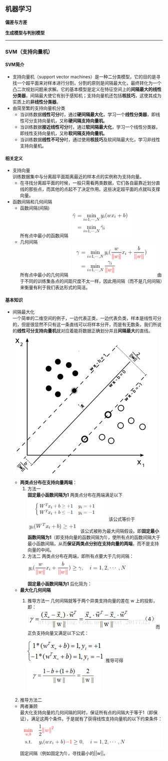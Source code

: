 ## **机器学习**

**偏差与方差**

**生成模型与判别模型**



----
### **SVM（支持向量机）**
#### SVM简介  
- 支持向量机（support vector machines）是一种二分类模型，它的目的是寻找一个超平面来对样本进行分割，分割的原则是间隔最大化，最终转化为一个凸二次规划问题来求解。它的基本模型是定义在特征空间上的**间隔最大的线性分类器**，间隔最大使它有别于感知机；支持向量机还包括**核技巧**，这使其成为实质上的**非线性分类器**。
- 由简至繁的支持向量机分类
  - 当训练数据**线性可分**时，通过**硬间隔最大化**，学习一个**线性分类器**，即线性可分支持向量机，又称**硬间隔支持向量机**。
  - 当训练数据**接近线性可分**时，通过**软间隔最大化**，学习一个线性分类器，即线性支持向量机，又称**软间隔支持向量机**。
  - 当训练数据**线性不可分**时，通过使用**核技巧**及软间隔最大化，学习非线性支持向量机。  
#### 相关定义
- 支持向量  
     训练数据集中与分离超平面距离最近的样本点的实例称为支持向量。
     - 在寻找分离超平面的时候，一般只需看两类数据，它们各自最靠近划分直线的那些点，而其他的点起不了决定作用。这些决定超平面的点就叫支撑向量。
- 函数间隔和几何间隔  
  - 函数间隔(间隔)  
    所有点中最小的函数间隔 
   ![enter image description here](https://raw.githubusercontent.com/sfxz035/DL-Learning/master/picture/1556094678%281%29.jpg?token=AH7MXQ6FUNCG2AYGJMND6TS4YAPZI)
  - 几何间隔  
    所有点中最小的几何间隔
    ![](https://raw.githubusercontent.com/sfxz035/DL-Learning/master/picture/1556094722%281%29.jpg?token=AH7MXQ6MPEBF2K6NEPCFJ724YASF4)
    由于不同的训练集各点的间距尺度不太一样，因此用间隔（而不是几何间隔）来衡量有利于我们表达形式的简洁。
 #### 基本知识  
 - 间隔最大化  
   一个简单的二维空间的例子，一边代表正类，一边代表负类，样本是线性可分的，但是很显然不只有这一条直线可以将样本分开，而是有无数条，我们所说的**线性可分支持向量机**就对应着能将数据正确划分并且**间隔最大**的直线。
		   ![enter image description here](https://raw.githubusercontent.com/sfxz035/DL-Learning/master/picture/1556095720%281%29.jpg?token=AH7MXQ6XZEKDJQIT6L35ZPS4YARUW)
     - **两类点分布在支持向量两端**：
       1. 方法一    
          **固定最小函数间隔为1**
          两类点分布在两端满足以下
![enter image description here](https://github.com/sfxz035/DL-Learning/raw/master/picture/1556011439%281%29.jpg)
	      该公式等价于![enter image description here](https://github.com/sfxz035/DL-Learning/raw/master/picture/1556012611%281%29.jpg)
	         该公式被称为最大间隔假设。即**固定最小函数间隔为1**（即支持向量的函数间隔为1），使所有点的函数间隔大于最小函数间隔，从而**保证两类点分别在支持向量的两端**，而不是支持向量的中间。  
	   2. 方法二
	     两类点分布在两端，即所有点要大于几何间隔：
	       	     ![](https://github.com/sfxz035/DL-Learning/raw/master/picture/1556098617%281%29.jpg)  
	     **固定最小函数间隔为1** 后化简为：
   - **最大化几何间隔**  
     1. 推导方法一
     几何间隔就等于两个异类支持向量的差在 w 上的投影，即：     ![](https://raw.githubusercontent.com/sfxz035/DL-Learning/master/picture/20180328160123465.png?token=AH7MXQ7BKZKFGDJMFXSVQJC4YAQ7U)
	 而正负支持向量又满足以下公式：  
	 
		![enter image description here](https://raw.githubusercontent.com/sfxz035/DL-Learning/master/picture/20180328160552158.png?token=AH7MXQ4PVUBPX5OG2DG2X5K4YAQ6I)
	   推导可得  
	   ![](https://raw.githubusercontent.com/sfxz035/DL-Learning/master/picture/1556095526%281%29.jpg?token=AH7MXQ65BV6JRC6CHU2PP2C4YARJC)
   2. 推导方法二  
      
   - 两者兼顾  
     最大化支持向量的几何间隔的同时，保证所有点的间隔大于等于1（即保证），满足这两个条件。于是就有了获得线性支持向量机的以下约束条件：
     ![enter image description here](https://raw.githubusercontent.com/sfxz035/DL-Learning/master/picture/1556097977%281%29.jpg?token=AH7MXQY7MZ5BPZDHJKXJE2S4YAWES)
   固定间隔（例如固定为1），寻找最小的||w||。

<!--stackedit_data:
eyJoaXN0b3J5IjpbLTk3MDM4MjkwMyw5NzUxMzcyODYsMTczND
QwMTc0NSwxMDE1MzU1NDUsLTg0NDc2MzU5LC0xNDE3OTUzOTgz
LDExNzIyMzEzNTMsMTAxMDg4NTExMCwxMjY2NzkzMzk3LC0xNj
c4Njc3Mzc2LC0xNjEwODQzNzE2LDExNDM1ODUxMTYsLTIwMzc4
NDIzNDcsMTEwNjg4MjMxNiwxODMxODAzODk4LC0zNTgyNDY4Mz
YsMTE5MDgwMzkzNSwyMTMzODQwNzcxLC02MzYxNzI5MDYsLTE0
NTk3OTYxNzZdfQ==
-->